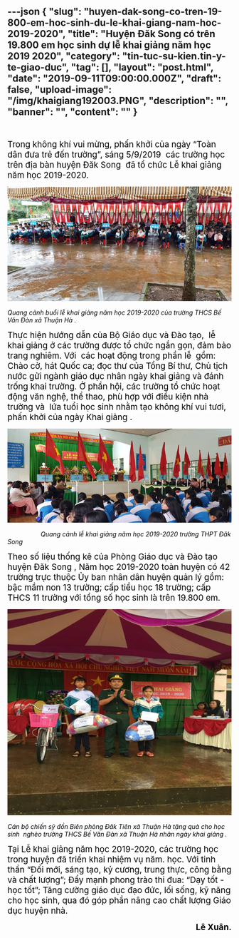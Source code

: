 ---json
{
    "slug": "huyen-dak-song-co-tren-19-800-em-hoc-sinh-du-le-khai-giang-nam-hoc-2019-2020",
    "title": "Huyện Đăk Song có trên 19.800 em học sinh dự lễ khai giảng năm học 2019 2020",
    "category": "tin-tuc-su-kien.tin-y-te-giao-duc",
    "tag": [],
    "layout": "post.html",
    "date": "2019-09-11T09:00:00.000Z",
    "draft": false,
    "upload-image": "/img/khaigiang192003.PNG",
    "description": "",
    "banner": "",
    "__content__": ""
}
---
<p>&nbsp;</p>

<p><span style="font-size:14.0pt"><span style="background-color:white"><span style="color:black">Trong kh&ocirc;ng kh&iacute; vui mừng, phấn khởi của ng&agrave;y &ldquo;To&agrave;n d&acirc;n đưa trẻ đến trường&rdquo;, s&aacute;ng 5/9/2019 &nbsp;c&aacute;c trường học tr&ecirc;n địa b&agrave;n huyện Đăk Song &nbsp;đ&atilde; tổ chức Lễ khai giảng năm học 2019-2020.</span></span></span></p>

<p><img alt="" src="/img/khaigiang192001.PNG" /></p>

<p><em><span style="background-color:white"><span style="color:black">Quang cảnh buổi lễ khai giảng năm học 2019-2020 của trường THCS Bế Văn Đ&agrave;n x&atilde; Thuận H&agrave; .</span></span></em></p>

<p><span style="font-size:14.0pt"><span style="background-color:white"><span style="color:black">Thực hiện hướng dẫn của Bộ Gi&aacute;o dục v&agrave; Đ&agrave;o tạo, &nbsp;l</span></span></span><span style="font-size:14.0pt"><span style="color:black">ễ khai giảng ở c&aacute;c trường được tổ chức ngắn gọn, đảm bảo trang nghi&ecirc;m. Với &nbsp;c&aacute;c hoạt động trong phần lễ&nbsp; gồm: Ch&agrave;o cờ, h&aacute;t Quốc ca; đọc thư của Tổng B&iacute; thư, Chủ tịch nước gửi ng&agrave;nh gi&aacute;o dục nh&acirc;n ng&agrave;y khai giảng v&agrave; đ&aacute;nh trống khai trường. Ở phần hội, c&aacute;c trường tổ chức hoạt động văn nghệ, thể thao, <span style="background-color:white">ph&ugrave; hợp với điều kiện nh&agrave; trường v&agrave; &nbsp;lứa tuổi học sinh nhằm tạo kh&ocirc;ng kh&iacute; vui tươi, phấn khởi của ng&agrave;y Khai giảng .</span></span></span></p>

<p><img alt="" src="/img/khaigiang192002.PNG" /></p>

<p>&nbsp;&nbsp;&nbsp;&nbsp;&nbsp;&nbsp;&nbsp;&nbsp;&nbsp;&nbsp;&nbsp;&nbsp;&nbsp;&nbsp;&nbsp;&nbsp;&nbsp;&nbsp; <em><span style="background-color:white"><span style="color:black">Quang cảnh lễ khai giảng năm học 2019-2020 trường THPT Đăk Song</span></span></em></p>

<p><span style="font-size:14.0pt"><span style="background-color:white"><span style="color:black">Theo số liệu thống k&ecirc; của Ph&ograve;ng Gi&aacute;o dục v&agrave; Đ&agrave;o tạo huyện Đăk Song , Năm học 2019-2020 to&agrave;n huyện</span></span></span><span style="font-size:14.0pt"><span style="color:black"> c&oacute; 42 trường trực thuộc Ủy ban nh&acirc;n d&acirc;n huyện quản l&yacute; gồm: bậc mầm non 13 trường; cấp tiểu học 18 trường; cấp THCS 11 trường<span style="background-color:white"> với tổng số học sinh l&agrave; tr&ecirc;n 19.800 em.</span></span></span></p>

<p><img alt="" src="/img/khaigiang192003.PNG" /></p>

<p><em><span style="background-color:white"><span style="color:black">C&aacute;n bộ chiến sỹ đồn Bi&ecirc;n ph&ograve;ng Đăk Ti&ecirc;n x&atilde; Thuận H&agrave; tặng qu&agrave; cho học sinh &nbsp;ngh&egrave;o trường THCS Bế Văn Đ&agrave;n x&atilde; Thuận H&agrave; nh&acirc;n ng&agrave;y khai giảng .</span></span></em></p>

<p><span style="font-size:14.0pt"><span style="background-color:white"><span style="color:black">Tại Lễ khai giảng năm học 2019-2020, c&aacute;c trường học trong huyện đ&atilde; triển khai nhiệm vụ năm. học. Với tinh thần &ldquo;Đổi mới, s&aacute;ng tạo, kỷ cương, trung thực, c&ocirc;ng bằng v&agrave; chất lượng&rdquo;; Đẩy mạnh phong tr&agrave;o thi đua: &ldquo;Dạy tốt - học tốt&rdquo;; Tăng cường gi&aacute;o dục đạo đức, lối sống, kỹ năng cho học sinh, qua đ&oacute; g&oacute;p phần n&acirc;ng cao chất lượng Gi&aacute;o dục huyện nh&agrave;.&nbsp; </span></span></span></p>

<p style="text-align:right"><strong><span style="font-size:14.0pt"><span style="background-color:white"><span style="color:black">L&ecirc; Xu&acirc;n.</span></span></span></strong></p>
